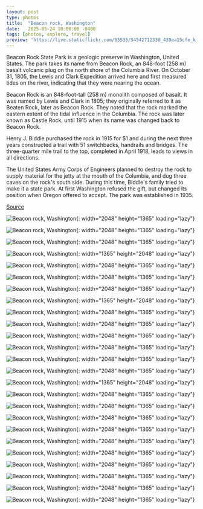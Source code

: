 ```yaml
---
layout: post
type: photos
title:  "Beacon rock, Washington"
date:   2025-05-24 10:00:00 -0400
tags: [photos, explore, travel]
preview: 'https://live.staticflickr.com/65535/54542712330_439ea15cfe_k_d.jpg'
---
```


Beacon Rock State Park is a geologic preserve in Washington, United States. The park takes its name from Beacon Rock, an 848-foot (258 m) basalt volcanic plug on the north shore of the Columbia River. On October 31, 1805, the Lewis and Clark Expedition arrived here and first measured tides on the river, indicating that they were nearing the ocean.

Beacon Rock is an 848-foot-tall (258 m) monolith composed of basalt. It was named by Lewis and Clark in 1805; they originally referred to it as Beaten Rock, later as Beacon Rock. They noted that the rock marked the eastern extent of the tidal influence in the Columbia. The rock was later known as Castle Rock, until 1915 when its name was changed back to Beacon Rock.

Henry J. Biddle purchased the rock in 1915 for $1 and during the next three years constructed a trail with 51 switchbacks, handrails and bridges. The three-quarter mile trail to the top, completed in April 1918, leads to views in all directions.

The United States Army Corps of Engineers planned to destroy the rock to supply material for the jetty at the mouth of the Columbia, and dug three caves on the rock's south side. During this time, Biddle's family tried to make it a state park. At first Washington refused the gift, but changed its position when Oregon offered to accept. The park was established in 1935.

[Source](https://en.wikipedia.org/wiki/Beacon_Rock_State_Park)

<Frame src="https://www.google.com/maps/embed?pb=!1m14!1m12!1m3!1d2492.9226553995686!2d-122.02109809659885!3d45.627900351536326!2m3!1f0!2f0!3f0!3m2!1i1024!2i768!4f13.1!5e0!3m2!1sen!2sca!4v1748112438016!5m2!1sen!2sca" />

![Beacon rock, Washington](https://live.staticflickr.com/65535/54542712330_439ea15cfe_k.jpg){: width="2048" height="1365" loading="lazy"}

![Beacon rock, Washington](https://live.staticflickr.com/65535/54541522802_6e09e3c4ac_k.jpg){: width="2048" height="1365" loading="lazy"}

![Beacon rock, Washington](https://live.staticflickr.com/65535/54542712375_fab5eead00_k.jpg){: width="2048" height="1365" loading="lazy"}

![Beacon rock, Washington](https://live.staticflickr.com/65535/54542712340_c5cb1af2ac_k.jpg){: width="1365" height="2048" loading="lazy"}

![Beacon rock, Washington](https://live.staticflickr.com/65535/54542611758_49181afe2e_k.jpg){: width="2048" height="1365" loading="lazy"}

![Beacon rock, Washington](https://live.staticflickr.com/65535/54542612028_ff8bddfb12_k.jpg){: width="2048" height="1365" loading="lazy"}

![Beacon rock, Washington](https://live.staticflickr.com/65535/54542369841_7f17d0445e_k.jpg){: width="2048" height="1365" loading="lazy"}

![Beacon rock, Washington](https://live.staticflickr.com/65535/54542557744_00b076db59_k.jpg){: width="1365" height="2048" loading="lazy"}

![Beacon rock, Washington](https://live.staticflickr.com/65535/54542714235_4a1fa28b5d_k.jpg){: width="2048" height="1365" loading="lazy"}

![Beacon rock, Washington](https://live.staticflickr.com/65535/54541494752_785ad07fac_k.jpg){: width="2048" height="1365" loading="lazy"}

![Beacon rock, Washington](https://live.staticflickr.com/65535/54541494832_865f54b5ba_k.jpg){: width="2048" height="1365" loading="lazy"}

![Beacon rock, Washington](https://live.staticflickr.com/65535/54542714670_07b8fbb164_k.jpg){: width="2048" height="1365" loading="lazy"}

![Beacon rock, Washington](https://live.staticflickr.com/65535/54542371726_2cbc738a16_k.jpg){: width="2048" height="1365" loading="lazy"}

![Beacon rock, Washington](https://live.staticflickr.com/65535/54541495652_608d40f76e_k.jpg){: width="2048" height="1365" loading="lazy"}

![Beacon rock, Washington](https://live.staticflickr.com/65535/54541495947_036bafaab7_k.jpg){: width="1365" height="2048" loading="lazy"}

![Beacon rock, Washington](https://live.staticflickr.com/65535/54542559724_b199d79aec_k.jpg){: width="2048" height="1365" loading="lazy"}

![Beacon rock, Washington](https://live.staticflickr.com/65535/54541496507_38b5940c83_k.jpg){: width="2048" height="1365" loading="lazy"}

![Beacon rock, Washington](https://live.staticflickr.com/65535/54542560184_818a2e0e11_k.jpg){: width="2048" height="1365" loading="lazy"}

![Beacon rock, Washington](https://live.staticflickr.com/65535/54542715715_b0b1c27b6f_k.jpg){: width="2048" height="1365" loading="lazy"}

![Beacon rock, Washington](https://live.staticflickr.com/65535/54542560294_86c4ab7a85_k.jpg){: width="2048" height="1365" loading="lazy"}

![Beacon rock, Washington](https://live.staticflickr.com/65535/54542614648_b2441529d4_k.jpg){: width="2048" height="1365" loading="lazy"}

![Beacon rock, Washington](https://live.staticflickr.com/65535/54542555504_9752e3eccb_k.jpg){: width="2048" height="1365" loading="lazy"}

![Beacon rock, Washington](https://live.staticflickr.com/65535/54542609843_12d2cf1c4c_k.jpg){: width="2048" height="1365" loading="lazy"}

![Beacon rock, Washington](https://live.staticflickr.com/65535/54542555219_17ade3dc92_k.jpg){: width="2048" height="1365" loading="lazy"}

![Beacon rock, Washington](https://live.staticflickr.com/65535/54542711205_38247a6554_k.jpg){: width="2048" height="1365" loading="lazy"}
